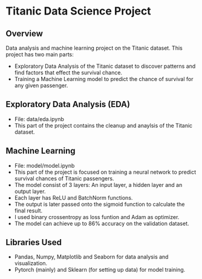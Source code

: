 # Titanic Data Science Project

## Overview
Data analysis and machine learning project on the Titanic dataset. This project has two main parts:
- Exploratory Data Analysis of the Titanic dataset to discover patterns and find factors that effect the survival chance.
- Training a Machine Learning model to predict the chance of survival for any given passenger.

## Exploratory Data Analysis (EDA)
- File: data/eda.ipynb
- This part of the project contains the cleanup and anaylsis of the Titanic dataset.

## Machine Learning
- File: model/model.ipynb
- This part of the project is focused on training a neural network to predict survival chances of Titanic passengers.
- The model consist of 3 layers: An input layer, a hidden layer and an output layer.
- Each layer has ReLU and BatchNorm functions.
- The output is later passed onto the sigmoid function to calculate the final result.
- I used binary crossentropy as loss funtion and Adam as optimizer.
- The model can achieve up to 86% accuracy on the validation dataset.

## Libraries Used
- Pandas, Numpy, Matplotlib and Seaborn for data analysis and visualization.
- Pytorch (mainly) and Sklearn (for setting up data) for model training.